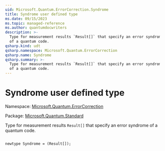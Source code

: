 ```yaml
---
uid: Microsoft.Quantum.ErrorCorrection.Syndrome
title: Syndrome user defined type
ms.date: 09/15/2023
ms.topic: managed-reference
ms.author: quantumdocwriters
description: >-
  Type for measurement results `Result[]` that specify an error syndrome
  of a quantum code.
qsharp.kind: udt
qsharp.namespace: Microsoft.Quantum.ErrorCorrection
qsharp.name: Syndrome
qsharp.summary: >-
  Type for measurement results `Result[]` that specify an error syndrome
  of a quantum code.
---
```


# Syndrome user defined type

Namespace: [Microsoft.Quantum.ErrorCorrection](xref:Microsoft.Quantum.ErrorCorrection)

Package: [Microsoft.Quantum.Standard](https://nuget.org/packages/Microsoft.Quantum.Standard)


Type for measurement results `Result[]` that specify an error syndromeof a quantum code.

```qsharp

newtype Syndrome = (Result[]);
```

